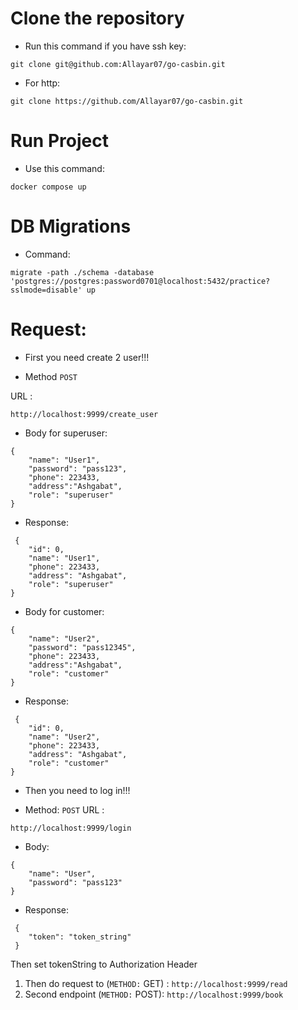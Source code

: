 # Clone the repository
* Run this command if you have ssh key:
```
git clone git@github.com:Allayar07/go-casbin.git
```
* For http:
```
git clone https://github.com/Allayar07/go-casbin.git
```
# Run  Project
* Use this command:
```
docker compose up
```
# DB Migrations 
* Command:
```
migrate -path ./schema -database 'postgres://postgres:password0701@localhost:5432/practice?sslmode=disable' up
```
# Request:
* First you need create 2 user!!!

* Method ```POST```

URL :
```
http://localhost:9999/create_user
```
* Body for superuser:
```
{
    "name": "User1",
    "password": "pass123",
    "phone": 223433,
    "address":"Ashgabat",
    "role": "superuser"
}
```
* Response:

```
 {
	"id": 0,
	"name": "User1",
	"phone": 223433,
	"address": "Ashgabat",
	"role": "superuser"
}
```

* Body for customer:
```
{
    "name": "User2",
    "password": "pass12345",
    "phone": 223433,
    "address":"Ashgabat",
    "role": "customer"
}
```
* Response:

```
 {
	"id": 0,
	"name": "User2",
	"phone": 223433,
	"address": "Ashgabat",
	"role": "customer"
}
```

* Then you need to log in!!!

* Method: ```POST```
URL :
```
http://localhost:9999/login
```
* Body:
```
{
    "name": "User",
    "password": "pass123"
}
```
* Response:

```
 {
    "token": "token_string"
 }
```

Then set tokenString to Authorization Header
1. Then do request to (```METHOD:``` GET) : ```http://localhost:9999/read```
2. Second endpoint (```METHOD:``` POST): ```http://localhost:9999/book```